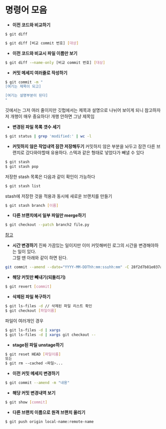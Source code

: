 # 명령어 모음

- **이전 코드와 비교하기**
```bash
$ git diff

$ git diff [비교 commit 번호] [대상]
```

- **이전 코드와 비교시 파일 이름만 보기**
```bash
$ git diff -–name-only [비교 commit 번호] [대상]
```

- **커밋 메세지 여러줄로 작성하기**
```bash
$ git commit -m "
[여기는 제목이 되고]

[여기는 설명부분이 된다]
"
```
깃에서는 그저 여러 줄이지만 깃헙에서는 제목과 설명으로 나뉘어 보이게 되니 참고하자  
저 개행이 매우 중요하다! 개행 안하면 그냥 제목임

- **변경된 파일 목록 갯수 세기**
``` bash
$ git status | grep 'modified:' | wc -l
```

- **커밋하지 않은 작업내역 잠깐 저장해두기**
커밋하지 않은 부분을 놔두고 잠깐 다른 브랜치로 갔다와야할때 유용하다.
스텍과 같은 형태로 넣었다가 빼낼 수 있다
```bash
$ git stash
$ git stash pop
```
저장한 stash 목록은 다음과 같이 확인이 가능하다
```bash
$ git stash list
```
stash에 저장한 것을 적용과 동시에 새로운 브랜치를 만들기
```bash
$ git stash branch [이름]
```
- **다른 브랜치에서 일부 파일만 merge하기**
```bash
$ git checkout --patch branch2 file.py
```
[참고](https://stackoverflow.com/questions/18115411/how-to-merge-specific-files-from-git-branches)

- **시간 변경하기**
진짜 가끔있는 일이지만 이미 커밋해버린 로그의 시간을 변경해야하는 일이 있다.  
그럴 땐 아래와 같이 하면 된다.
```bash
git commit --amend --date="YYYY-MM-DDThh:mm:ss±hh:mm" -C 28f2d7b81e037aa4fcdf45f6353cb7c2aa10e336
```

- **해당 커밋만 빼내기(되돌리기)**
```bash
$ git revert [commit]
```

- **삭제된 파일 복구하기**
```bash
$ git ls-files -d // 삭제된 파일 리스트 확인
$ git checkout [파일이름]
```
파일이 여러개인 경우
```bash
$ git ls-files -d | xargs
$ git ls-files -d | xargs git checkout --
```
- **stage된 파일 unstage하기**
```bash
$ git reset HEAD [파일이름]
또는
$ git rm --cached <파일>...
```
- **이전 커밋 메세지 변경하기**
```bash
$ git commit --amend -m "내용"
```

- **해당 커밋 변경내역 보기**
```bash
$ git show [commit]
```

- **다른 브랜치 이름으로 원격 브랜치 올리기**
```bash
$ git push origin local-name:remote-name
```
